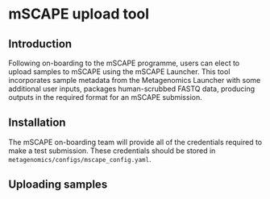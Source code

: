 # mSCAPE upload tool

## Introduction

Following on-boarding to the mSCAPE programme, users can elect to upload samples to mSCAPE using the mSCAPE Launcher. This tool incorporates sample metadata from the Metagenomics Launcher with some additional user inputs, packages human-scrubbed FASTQ data, producing outputs in the required format for an mSCAPE submission.

## Installation

The mSCAPE on-boarding team will provide all of the credentials required to make a test submission. These credentials should be stored in ```metagenomics/configs/mscape_config.yaml```.

## Uploading samples